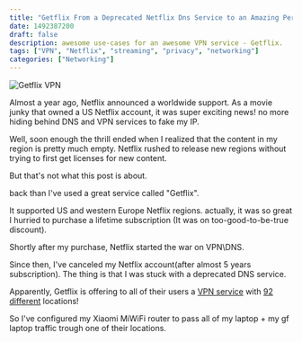 ```yaml
---
title: "Getflix From a Deprecated Netflix Dns Service to an Amazing Personal VPN"
date: 1492387200
draft: false
description: awesome use-cases for an awesome VPN service - Getflix.
tags: ["VPN", "Netflix", "streaming", "privacy", "networking"]
categories: ["Networking"]
---
```


![Getflix VPN](/img/getflix.jpg)

Almost a year ago, Netflix announced a worldwide support. As a movie junky that owned a US Netflix account, it was super exciting news! no more hiding behind DNS and VPN services to fake my IP.

Well, soon enough the thrill ended when I realized that the content in my region is pretty much empty. Netflix rushed to release new regions without trying to first get licenses for new content.

But that's not what this post is about.

back than I've used a great service called "Getflix".

It supported US and western Europe Netflix regions. actually, it was so great I hurried to purchase a lifetime subscription (It was on too-good-to-be-true discount).

Shortly after my purchase, Netflix started the war on VPN\DNS.

Since then, I've canceled my Netflix account(after almost 5 years subscription). The thing is that I was stuck with a deprecated DNS service.

Apparently, Getflix is offering to all of their users a [VPN service](https://www.getflix.com.au/manage/vpn) with [92 different](https://getflix.zendesk.com/hc/en-gb/articles/204476204) locations!

So I've configured my Xiaomi MiWiFi router to pass all of my laptop + my gf laptop traffic trough one of their locations.
